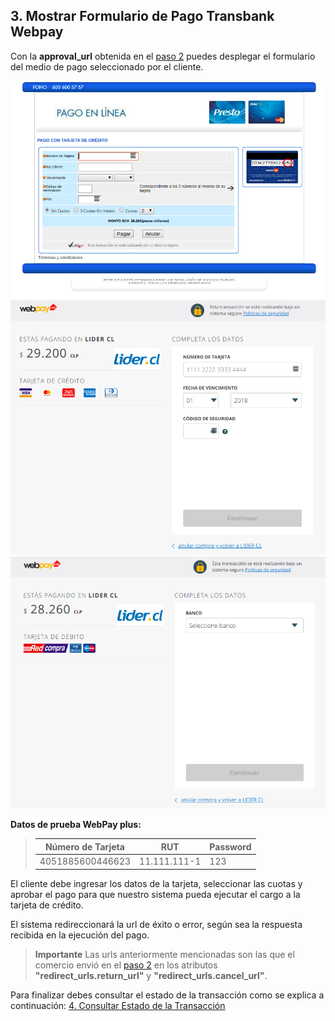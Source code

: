 ## 3. Mostrar Formulario de Pago Transbank Webpay

Con la **approval_url** obtenida en el [paso 2](intencion-de-pago-express.md) puedes desplegar el formulario del medio de pago seleccionado por el cliente.

![Ejemplo de presto](images/prestopagoenlinea.png)
![Ejemplo de transbank credito](images/transbankcd.png)
![Ejemplo de transbank debito](images/transbankd.png)

**Datos de prueba WebPay plus:**

> |Número de Tarjeta|RUT|Password|
> |---|---|---|
> |4051885600446623|11.111.111-1|123|

El cliente debe ingresar los datos de la tarjeta, seleccionar las cuotas y aprobar el pago para que nuestro sistema pueda ejecutar el cargo a la tarjeta de crédito. 

El sistema redireccionará la url de éxito o error, según sea la respuesta recibida en la ejecución del pago.

> **Importante** Las urls anteriormente mencionadas son las que el comercio envió en el [paso 2](intencion-de-pago-express.md) en los atributos **"redirect_urls.return_url"** y **"redirect_urls.cancel_url"**.

Para finalizar debes consultar el estado de la transacción como se explica a continuación:
[4. Consultar Estado de la Transacción](consulta-de-estado-express.md)
